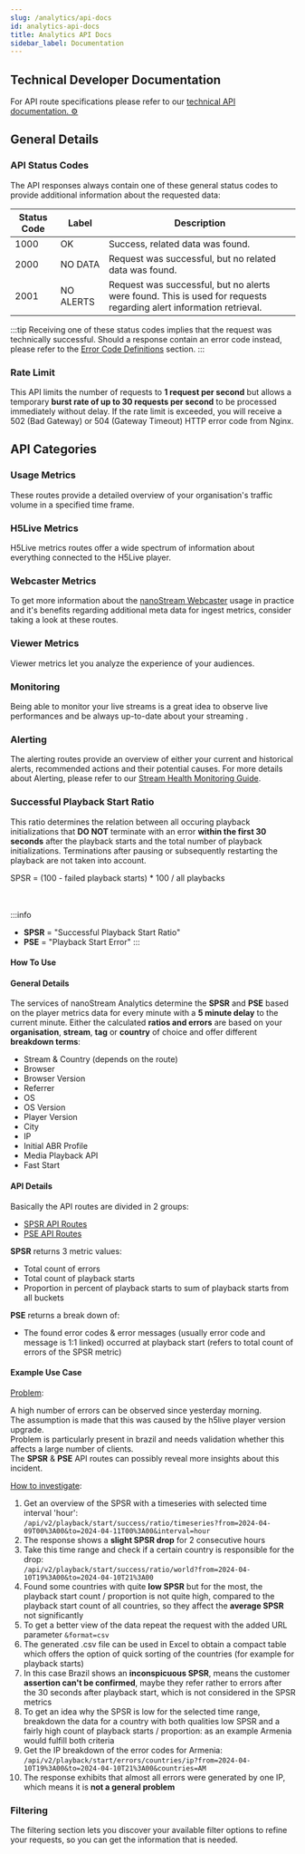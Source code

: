 ```yaml
---
slug: /analytics/api-docs
id: analytics-api-docs
title: Analytics API Docs
sidebar_label: Documentation
---
```


## Technical Developer Documentation

For API route specifications please refer to our <a className="badge-inText" href="https://metrics.nanocosmos.de/api/doc/v2/">technical API documentation. ⚙️</a>

## General Details

### API Status Codes

The API responses always contain one of these general status codes to provide additional information about the requested data:

| Status Code | Label | Description |
| ----------- | ----- | ----------- |
| 1000 | OK | Success, related data was found. |
| 2000 | NO DATA | Request was successful, but no related data was found. |
| 2001 | NO ALERTS | Request was successful, but no alerts were found. This is used for requests regarding alert information retrieval. |

:::tip
Receiving one of these status codes implies that the request was technically successful. Should a response contain an error code instead, please refer to the [Error Code Definitions](/docs/analytics/api-error-codes) section.
:::

### Rate Limit

This API limits the number of requests to **1 request per second** but allows a temporary **burst rate of up to 30 requests per second** to be processed immediately without delay. If the rate limit is exceeded, you will receive a 502 (Bad Gateway) or 504 (Gateway Timeout) HTTP error code from Nginx.

## API Categories

### Usage Metrics

These routes provide a detailed overview of your organisation's traffic volume in a specified time frame.

### H5Live Metrics
 
H5Live metrics routes offer a wide spectrum of information about everything connected to the H5Live player. 

### Webcaster Metrics

To get more information about the [nanoStream Webcaster](https://docs.nanocosmos.de/docs/webrtc/nanostream_webrtc_introduction) usage in practice and it's benefits regarding additional meta data for ingest metrics, consider taking a look at these routes.

### Viewer Metrics

Viewer metrics let you analyze the experience of your audiences.

### Monitoring

Being able to monitor your live streams is a great idea to observe live performances and be always up-to-date about your streaming .

### Alerting

The alerting routes provide an overview of either your current and historical alerts, recommended actions and their potential causes. For more details about Alerting, please refer to our [Stream Health Monitoring Guide](https://docs.nanocosmos.de/docs/analytics/monitoring).

### Successful Playback Start Ratio

This ratio determines the relation between all occuring playback initializations that **DO NOT** terminate with an error **within the first 30 seconds** after the playback starts and the total number of playback initializations. Terminations after pausing or subsequently restarting the playback are not taken into account.

<div className="inline-math-center">SPSR = (100 - failed playback starts) * 100 / all playbacks</div>
<br/>
<br/>

:::info
- **SPSR** = "Successful Playback Start Ratio"
- **PSE** = "Playback Start Error"
:::

#### How To Use



#### General Details

The services of nanoStream Analytics determine the **SPSR** and **PSE** based on the player metrics data for every minute with a **5 minute delay** to the current minute.
Either the calculated **ratios and errors** are based on your **organisation**, **stream**, **tag** or **country** of choice and offer different **breakdown terms**:

- Stream & Country (depends on the route)
- Browser
- Browser Version
- Referrer
- OS
- OS Version
- Player Version
- City
- IP
- Initial ABR Profile
- Media Playback API
- Fast Start

#### API Details

Basically the API routes are divided in 2 groups: 
- [SPSR API Routes](https://metrics.nanocosmos.de/api/doc/v2/#tag/Playback-start-success)
- [PSE API Routes](https://metrics.nanocosmos.de/api/doc/v2/#tag/Playback-start-errors)

**SPSR** returns 3 metric values:
- Total count of errors
- Total count of playback starts
- Proportion in percent of playback starts to sum of playback starts from all buckets

**PSE** returns a break down of:
- The found error codes & error messages (usually error code and message is 1:1 linked) occurred at playback start (refers to total count of errors of the SPSR metric)


#### Example Use Case

<u>Problem</u>:

A high number of errors can be observed since yesterday morning.<br/>
The assumption is made that this was caused by the h5live player version upgrade.<br/>
Problem is particularly present in brazil and needs validation whether this affects a large number of clients.<br/>
The **SPSR** & **PSE** API routes can possibly reveal more insights about this incident.

<u>How to investigate</u>:

1. Get an overview of the SPSR with a timeseries with selected time interval 'hour':<br/>
`/api/v2/playback/start/success/ratio/timeseries?from=2024-04-09T00%3A00&to=2024-04-11T00%3A00&interval=hour` 
2. The response shows a **slight SPSR drop** for 2 consecutive hours
3. Take this time range and check if a certain country is responsible for the drop:<br/> 
`/api/v2/playback/start/success/ratio/world?from=2024-04-10T19%3A00&to=2024-04-10T21%3A00`
4. Found some countries with quite **low SPSR** but for the most, the playback start count / proportion is not quite high, compared to the playback start count of all countries, so they affect the **average SPSR** not significantly
5. To get a better view of the data repeat the request with the added URL parameter `&format=csv`
6. The generated .csv file can be used in Excel to obtain a compact table which offers the option of quick sorting of the countries (for example for playback starts)
7. In this case Brazil shows an **inconspicuous SPSR**, means the customer **assertion can't be confirmed**, maybe they refer rather to errors after the 30 seconds after playback start, which is not considered in the SPSR metrics
8. To get an idea why the SPSR is low for the selected time range, breakdown the data for a country with both qualities low SPSR and a fairly high count of playback starts / proportion: as an example Armenia would fulfill both criteria
9. Get the IP breakdown of the error codes for Armenia:<br/>
`/api/v2/playback/start/errors/countries/ip?from=2024-04-10T19%3A00&to=2024-04-10T21%3A00&countries=AM`
10. The response exhibits that almost all errors were generated by one IP, which means it is **not a general problem**

### Filtering

The filtering section lets you discover your available filter options to refine your requests, so you can get the information that is needed.
